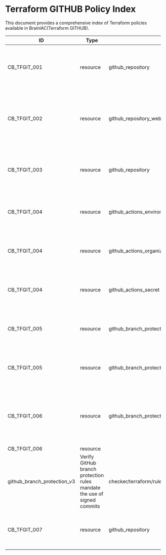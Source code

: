 # Terraform GITHUB Policy Index


This document provides a comprehensive index of Terraform policies available in BrainIAC(Terraform GITHUB).


| ID | Type | Entity | Policy | Resource |
| --- | --- | --- | --- | --- |
| CB_TFGIT_001 | resource | github_repository | Verify that the GitHub repository has been configured as a private repository | checker/terraform/rules/git/github_repository_private.rego |
| CB_TFGIT_002 | resource | github_repository_webhook | Verify that GitHub repository webhooks are configured to use the HTTPS protocol | checker/terraform/rules/git/github_repository_webhook_https.rego |
| CB_TFGIT_003 | resource | github_repository | Verify that GitHub repositories have vulnerability alerts activated | checker/terraform/rules/git/github_repository_vuln_alerts_enabled.rego |
| CB_TFGIT_004 | resource | github_actions_environment_secret | Verify that the GitHub Actions secrets are securely encrypted | checker/terraform/rules/git/github_actions_environment_secret_actions_secret_encrypted.rego |
| CB_TFGIT_004 | resource | github_actions_organization_secret | Verify that the GitHub Actions secrets are securely encrypted | checker/terraform/rules/git/github_actions_environment_secret_actions_secret_encrypted.rego |
| CB_TFGIT_004 | resource | github_actions_secret | Verify that the GitHub Actions secrets are securely encrypted | checker/terraform/rules/git/github_actions_environment_secret_actions_secret_encrypted.rego |
| CB_TFGIT_005 | resource | github_branch_protection | GitHub pull requests must have a minimum of two approvals | checker/terraform/rules/git/github_branch_protection_pr_approvals.rego |
| CB_TFGIT_005 | resource | github_branch_protection_v3 | GitHub pull requests must have a minimum of two approvals | checker/terraform/rules/git/github_branch_protection_pr_approvals.rego |
| CB_TFGIT_006 | resource | github_branch_protection | Verify GitHub branch protection rules mandate the use of signed commits | checker/terraform/rules/git/github_branch_protection_rules_signed_commits.rego |
| CB_TFGIT_006 | resource | 
github_branch_protection_v3 | Verify GitHub branch protection rules mandate the use of signed commits | checker/terraform/rules/git/github_branch_protection_rules_signed_commits.rego |
| CB_TFGIT_007 | resource | github_repository | Verify that every repository is linked with branch protection | checker/terraform/rules/git/github_repository_branch_protection.rego |
